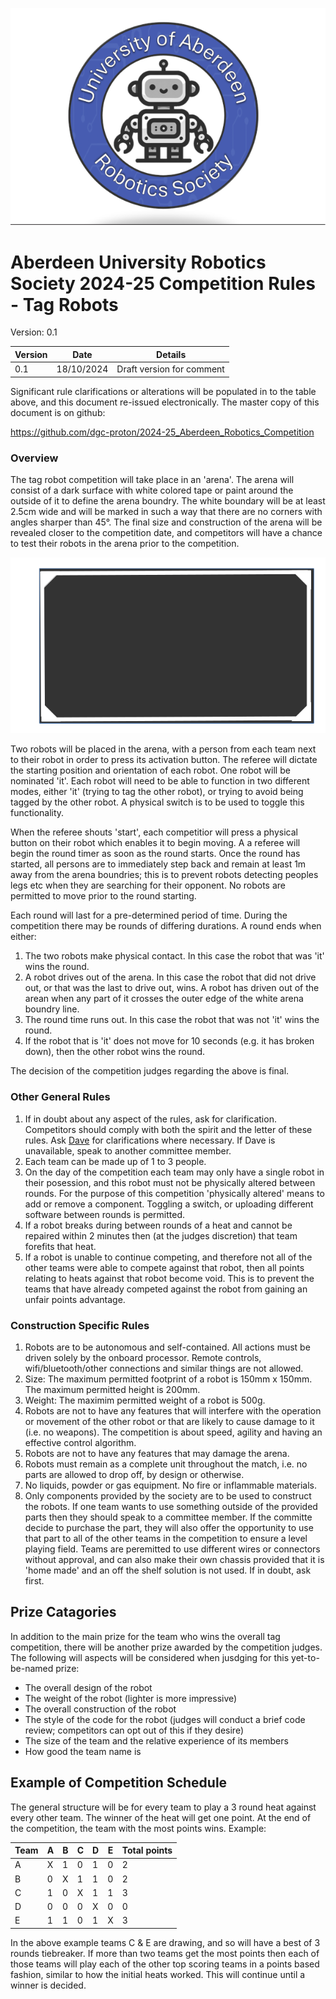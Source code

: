 ![](images/logo.png)

# Aberdeen University Robotics Society 2024-25 Competition Rules - Tag Robots

Version: 0.1

| Version  | Date        | Details                   |
| -------- | ----------- | ------------------------- |
| 0.1      | 18/10/2024  | Draft version for comment |

Significant rule clarifications or alterations will be populated in to the table above, and this document re-issued electronically. The master copy of this document is on github:

https://github.com/dgc-proton/2024-25_Aberdeen_Robotics_Competition
 
### Overview

The tag robot competition will take place in an 'arena'. The arena will consist of a dark surface with white colored tape or paint around the outside of it to define the arena boundry. The white boundary will be at least 2.5cm wide and will be marked in such a way that there are no corners with angles sharper than 45°. The final size and construction of the arena will be revealed closer to the competition date, and competitors will have a chance to test their robots in the arena prior to the competition.

![The arena might look something like this](images/arena.png)

Two robots will be placed in the arena, with a person from each team next to their robot in order to press its activation button. The referee will dictate the starting position and orientation of each robot. One robot will be nominated 'it'. Each robot will need to be able to function in two different modes, either 'it' (trying to tag the other robot), or trying to avoid being tagged by the other robot. A physical switch is to be used to toggle this functionality.   

When the referee shouts 'start', each competitior will press a physical button on their robot which enables it to begin moving. A a referee will begin the round timer as soon as the round starts. Once the round has started, all persons are to immediately step back and remain at least 1m away from the arena boundries; this is to prevent robots detecting peoples legs etc when they are searching for their opponent. No robots are permitted to move prior to the round starting.

Each round will last for a pre-determined period of time. During the competition there may be rounds of differing durations. A round ends when either:
1. The two robots make physical contact. In this case the robot that was 'it' wins the round.
2. A robot drives out of the arena. In this case the robot that did not drive out, or that was the last to drive out, wins. A robot has driven out of the arean when any part of it crosses the outer edge of the white arena boundry line.
3. The round time runs out. In this case the robot that was not 'it' wins the round.
4. If the robot that is 'it' does not move for 10 seconds (e.g. it has broken down), then the other robot wins the round.

The decision of the competition judges regarding the above is final.

### Other General Rules

1. If in doubt about any aspect of the rules, ask for clarification. Competitors should comply with both the spirit and the letter of these rules. Ask [Dave](mailto:d.riley.22@abdn.ac.uk?subject=[GitHub]%20Tag%20Robot%20Competition) for clarifications where necessary. If Dave is unavailable, speak to another committee member.
2. Each team can be made up of 1 to 3 people.
3. On the day of the competition each team may only have a single robot in their posession, and this robot must not be physically altered between rounds. For the purpose of this competition 'physically altered' means to add or remove a component. Toggling a switch, or uploading different software between rounds is permitted.
4. If a robot breaks during between rounds of a heat and cannot be repaired within 2 minutes then (at the judges discretion) that team forefits that heat.
5. If a robot is unable to continue competing, and therefore not all of the other teams were able to compete against that robot, then all points relating to heats against that robot become void. This is to prevent the teams that have already competed against the robot from gaining an unfair points advantage.

### Construction Specific Rules

1. Robots are to be autonomous and self-contained. All actions must be driven solely by the onboard processor. Remote controls, wifi/bluetooth/other connections and similar things are not allowed.
2. Size: The maximum permitted footprint of a robot is 150mm x 150mm. The maximum permitted height is 200mm.
3. Weight: The maximim permitted weight of a robot is 500g.
4. Robots are not to have any features that will interfere with the operation or movement of the other robot or that are likely to cause damage to it (i.e. no weapons). The competition is about speed, agility and having an effective control algorithm.
5. Robots are not to have any features that may damage the arena.
6. Robots must remain as a complete unit throughout the match, i.e. no parts are allowed to drop off, by design or otherwise.
7. No liquids, powder or gas equipment. No fire or inflammable materials.
8. Only components provided by the society are to be used to construct the robots. If one team wants to use something outside of the provided parts then they should speak to a committee member. If the committe decide to purchase the part, they will also offer the opportunity to use that part to all of the other teams in the competition to ensure a level playing field. Teams are peremitted to use different wires or connectors without approval, and can also make their own chassis provided that it is 'home made' and an off the shelf solution is not used. If in doubt, ask first.

## Prize Catagories

In addition to the main prize for the team who wins the overall tag competition, there will be another prize awarded by the competition judges. The following will aspects will be considered when jusdging for this yet-to-be-named prize:

- The overall design of the robot
- The weight of the robot (lighter is more impressive)
- The overall construction of the robot
- The style of the code for the robot (judges will conduct a brief code review; competitors can opt out of this if they desire)
- The size of the team and the relative experience of its members
- How good the team name is

## Example of Competition Schedule

The general structure will be for every team to play a 3 round heat against every other team. The winner of the heat will get one point. At the end of the competition, the team with the most points wins. Example:

| Team | A | B | C | D | E | Total points |
| ---- | - | - | - | - | - | ------------ |
| A    | X | 1 | 0 | 1 | 0 | 2            |
| B    | 0 | X | 1 | 1 | 0 | 2            |
| C    | 1 | 0 | X | 1 | 1 | 3            |
| D    | 0 | 0 | 0 | X | 0 | 0            |
| E    | 1 | 1 | 0 | 1 | X | 3            |

In the above example teams C & E are drawing, and so will have a best of 3 rounds tiebreaker. If more than two teams get the most points then each of those teams will play each of the other top scoring teams in a points based fashion, similar to how the initial heats worked. This will continue until a winner is decided.
